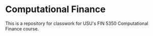 # Computational Finance
This is a repository for classwork for USU's FIN 5350 Computational Finance course.
